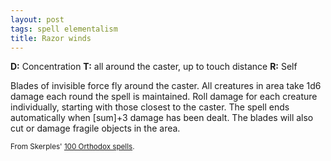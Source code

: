 ```yaml
---
layout: post
tags: spell elementalism
title: Razor winds
---
```

<b>D:</b> Concentration <b>T:</b> all around the caster, up to touch distance <b>R:</b> Self

Blades of invisible force fly around the caster. All creatures in area take 1d6 damage each round the spell is maintained. Roll damage for each creature individually, starting with those closest to the caster. The spell ends automatically when [sum]+3 damage has been dealt. The blades will also cut or damage fragile objects in the area.

<small>From Skerples' [100 Orthodox spells](https://coinsandscrolls.blogspot.com/2017/03/osr-100-orthodox-spells.html).</small>
